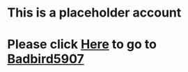 # This is a placeholder account
# Please click [Here](https://github.com/Badbird5907) to go to [Badbird5907](https://github.com/Badbird5907)
